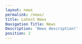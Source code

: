 ```yaml
---
layout: news
permalink: /news/
title: Latest News
Navigation Title: News
Description: 'News description!'
position: 2
---
```

